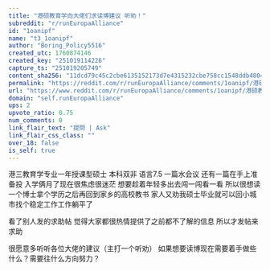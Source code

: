 ```yaml
---
title: "港硕教育学向大佬们求读博建议 听劝！"
subreddit: "r/runEuropaAlliance"
id: "1oanipf"
name: "t3_1oanipf"
author: "Boring_Policy5516"
created_utc: 1760874146
created_key: "251019114226"
capture_ts: "251019205749"
content_sha256: "11dcd79c45c2cbe6135152173d7e4315232cbe758cc1548ddb48040147f24c9e"
permalink: "https://reddit.com/r/runEuropaAlliance/comments/1oanipf/港硕教育学向大佬们求读博建议_听劝/"
url: "https://www.reddit.com/r/runEuropaAlliance/comments/1oanipf/港硕教育学向大佬们求读博建议_听劝/"
domain: "self.runEuropaAlliance"
ups: 2
upvote_ratio: 0.75
num_comments: 0
link_flair_text: "提問 | Ask"
link_flair_css_class: ""
over_18: false
is_self: true
---
```


港三教育学专业一年授课型硕士 本科双非 语言7.5 一篇水会议
还有一篇在手上准备投 入学俩月了现在很焦虑很迷茫
想要趁着年轻多出去闯一闯看一看
所以很想读一个博士拿个学历之后再回到家乡的高校教书
家人又劝我硕士毕业就可以回小城市找个稳定工作工作躺平了

看了别人发的求助帖 觉得大家都很热情提供了之前都不了解的信息
所以才发帖来求助

很愿意多听听各位大佬的建议（主打一个听劝）
如果想要读博现在需要着手做些什么？需要往什么方向努力？
